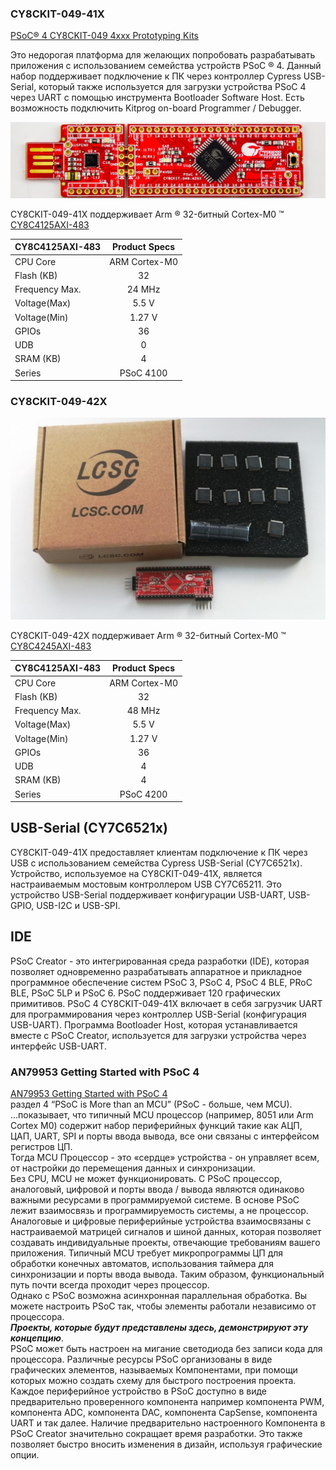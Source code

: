 ### CY8CKIT-049-41X  

[PSoC® 4 CY8CKIT-049 4xxx Prototyping Kits](https://www.cypress.com/documentation/development-kitsboards/psoc-4-cy8ckit-049-4xxx-prototyping-kits)

Это недорогая платформа для желающих попробовать разрабатывать приложения с использованием семейства устройств PSoC ® 4. 
Данный набор поддерживает подключение к ПК через контроллер Cypress USB-Serial, который также используется для загрузки устройства PSoC 4 через UART с помощью инструмента Bootloader Software Host. Eсть возможность подключить Kitprog on-board Programmer / Debugger.  


![alt-текст](https://github.com/PivnevNikolay/PSOC_CY8CKIT-049-41/blob/master/picture/001.jpg "CY8CKIT-049-41X")  


CY8CKIT-049-41X поддерживает Arm ® 32-битный Cortex-M0 ™ [CY8C4125AXI-483](https://www.cypress.com/part/cy8c4125axi-483)  

|CY8C4125AXI-483|   Product Specs    |
| ------------- |:------------------:|
| CPU Core      | ARM Cortex-M0      |
| Flash (KB)    | 32                 |
| Frequency Max.| 24 MHz             |
| Voltage(Max)  | 5.5 V              |
| Voltage(Min)  | 1.27 V             |
| GPIOs         | 36                 |
| UDB           | 0                  |
| SRAM (KB)     | 4                  |
| Series        | PSoC 4100          |   


### CY8CKIT-049-42X    


![alt-текст](https://github.com/PivnevNikolay/PSOC_CY8CKIT-049-41/blob/master/picture/002.jpg "CY8CKIT-049-42X")  


CY8CKIT-049-42X поддерживает Arm ® 32-битный Cortex-M0 ™ [CY8C4245AXI-483](https://www.cypress.com/part/cy8c4245axi-483)   

|CY8C4125AXI-483|   Product Specs    |
| ------------- |:------------------:|
| CPU Core      | ARM Cortex-M0      |
| Flash (KB)    | 32                 |
| Frequency Max.| 48 MHz             |
| Voltage(Max)  | 5.5 V              |
| Voltage(Min)  | 1.27 V             |
| GPIOs         | 36                 |
| UDB           | 4                  |
| SRAM (KB)     | 4                  |
| Series        | PSoC 4200          |  


## USB-Serial (CY7C6521x)  
CY8CKIT-049-41X предоставляет клиентам подключение к ПК через USB с использованием семейства Cypress USB-Serial (CY7C6521x). Устройство, используемое на CY8CKIT-049-41X, является настраиваемым мостовым контроллером USB CY7C65211. Это устройство USB-Serial поддерживает конфигурации USB-UART, USB-GPIO, USB-I2C и USB-SPI.

## IDE  
PSoC Creator - это интегрированная среда разработки (IDE), которая позволяет одновременно разрабатывать аппаратное и прикладное программное обеспечение систем PSoC 3, PSoC 4, PSoC 4 BLE, PRoC BLE, PSoC 5LP и PSoC 6. PSoC поддерживает 120 графических примитивов. PSoC 4 CY8CKIT-049-41X включает в себя загрузчик UART для программирования через контроллер USB-Serial (конфигурация USB-UART). Программа Bootloader Host, которая устанавливается вместе с PSoC Creator, используется для загрузки устройства через интерфейс USB-UART.  

### AN79953 Getting Started with PSoC 4  
[AN79953 Getting Started with PSoC 4](https://www.cypress.com/documentation/application-notes/an79953-getting-started-psoc-4)  
раздел 4 “PSoC is More than an MCU” (PSoC - больше, чем MCU).  
…показывает, что типичный MCU процессор (например, 8051 или Arm Cortex M0) содержит  набор периферийных функций такие как АЦП, ЦАП, UART, SPI и порты ввода вывода, все они связаны с интерфейсом регистров ЦП.  
Тогда MCU Процессор - это «сердце» устройства - он управляет всем, от настройки до перемещения данных и синхронизации.  
Без CPU, MCU не может функционировать.  С PSoC процессор, аналоговый, цифровой и порты ввода / вывода являются одинаково важными ресурсами в программируемой системе. В основе PSoC лежит взаимосвязь и программируемость системы, а не процессор. Аналоговые и цифровые периферийные устройства взаимосвязаны с настраиваемой матрицей сигналов и шиной данных, которая позволяет создавать индивидуальные проекты, отвечающие требованиям вашего приложения. Типичный MCU требует микропрограммы ЦП для обработки конечных автоматов, использования таймера для синхронизации и порты ввода вывода. Таким образом, функциональный путь почти всегда проходит через процессор.  
Однако с PSoC возможна асинхронная параллельная обработка. Вы можете настроить PSoC так, чтобы элементы работали независимо от процессора.   
**_Проекты, которые будут представлены здесь, демонстрируют эту концепцию_**.   
PSoC может быть настроен на мигание светодиода без записи кода для процессора. Различные ресурсы PSoC организованы в виде графических элементов, называемых Компонентами, при помощи которых можно создать схему для быстрого построения проекта. Каждое периферийное устройство в PSoC доступно в виде предварительно проверенного компонента например  компонента PWM, компонента ADC, компонента DAC, компонента CapSense, компонента UART и так далее. Наличие предварительно настроенного Компонента в PSoC Creator значительно сокращает время разработки. Это также позволяет быстро вносить изменения в дизайн, используя графические опции.  





